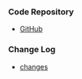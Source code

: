 ### Code Repository
* [GitHub](https://github.com/OWASP/www-chapter-namakkal)

### Change Log
* [changes](https://github.com/OWASP/www-chapter-namakkal/commits/master)
